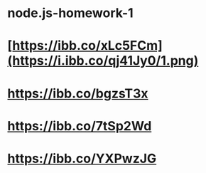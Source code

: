 # node.js-homework-1
# [https://ibb.co/xLc5FCm](https://i.ibb.co/qj41Jy0/1.png)
# https://ibb.co/bgzsT3x
# https://ibb.co/7tSp2Wd
# https://ibb.co/YXPwzJG
